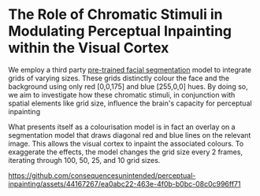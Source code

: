 # The Role of Chromatic Stimuli in Modulating Perceptual Inpainting within the Visual Cortex

We employ a third party [pre-trained facial segmentation](https://github.com/zllrunning/face-parsing.PyTorch) model to integrate grids of varying sizes. These grids distinctly colour the face and the background using only red [0,0,175] and blue [255,0,0] hues. By doing so, we aim to investigate how these chromatic stimuli, in conjunction with spatial elements like grid size, influence the brain's capacity for perceptual inpainting

What presents itself as a colourisation model is in fact an overlay on a segmentation model that draws diagonal red and blue lines  on the relevant image. This allows the visual cortex to inpaint the associated colours. To exaggerate the effects, the model changes the grid size every 2 frames, iterating through 100, 50, 25, and 10 grid sizes.


https://github.com/consequencesunintended/perceptual-inpainting/assets/44167267/ea0abc22-463e-4f0b-b0bc-08c0c996ff71

